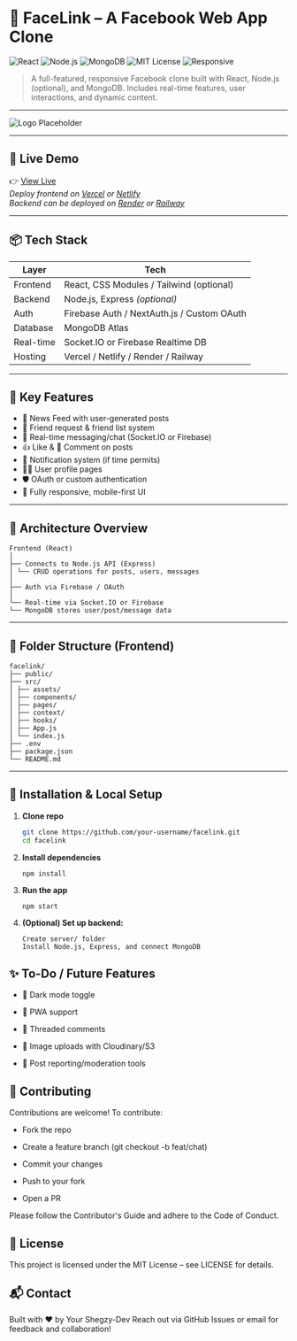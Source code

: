 # 📱 FaceLink – A Facebook Web App Clone

![React](https://img.shields.io/badge/React-20232A?style=for-the-badge&logo=react&logoColor=61DAFB)
![Node.js](https://img.shields.io/badge/Node.js-339933?style=for-the-badge&logo=nodedotjs&logoColor=white)
![MongoDB](https://img.shields.io/badge/MongoDB-4EA94B?style=for-the-badge&logo=mongodb&logoColor=white)
![MIT License](https://img.shields.io/badge/License-MIT-yellow.svg?style=for-the-badge)
![Responsive](https://img.shields.io/badge/Responsive-Yes-blue?style=for-the-badge)

> A full-featured, responsive Facebook clone built with React, Node.js (optional), and MongoDB. Includes real-time features, user interactions, and dynamic content.

---

![Logo Placeholder](https://via.placeholder.com/600x200.png?text=FaceLink+Logo+Here)

---

## 🚀 Live Demo

👉 [View Live](https://your-live-demo-link.com)  
_Deploy frontend on [Vercel](https://vercel.com/) or [Netlify](https://netlify.com)_  
_Backend can be deployed on [Render](https://render.com/) or [Railway](https://railway.app/)_

---

## 📦 Tech Stack

| Layer     | Tech                                      |
|-----------|-------------------------------------------|
| Frontend  | React, CSS Modules / Tailwind (optional)  |
| Backend   | Node.js, Express *(optional)*             |
| Auth      | Firebase Auth / NextAuth.js / Custom OAuth|
| Database  | MongoDB Atlas                             |
| Real-time | Socket.IO or Firebase Realtime DB         |
| Hosting   | Vercel / Netlify / Render / Railway       |

---

## 🧩 Key Features

- 📰 News Feed with user-generated posts  
- 👥 Friend request & friend list system  
- 💬 Real-time messaging/chat (Socket.IO or Firebase)  
- 👍 Like & 💬 Comment on posts  
- 🔔 Notification system (if time permits)  
- 🧑‍💼 User profile pages  
- 🛡️ OAuth or custom authentication  
- 📱 Fully responsive, mobile-first UI  

---

## 🧠 Architecture Overview
```
Frontend (React)
│
├── Connects to Node.js API (Express)
│ └── CRUD operations for posts, users, messages
│
├── Auth via Firebase / OAuth
│
└── Real-time via Socket.IO or Firebase
└── MongoDB stores user/post/message data
```
---

## 📁 Folder Structure (Frontend)
```
facelink/
├── public/
├── src/
│ ├── assets/
│ ├── components/
│ ├── pages/
│ ├── context/
│ ├── hooks/
│ ├── App.js
│ └── index.js
├── .env
├── package.json
└── README.md
```
---

## 🧪 Installation & Local Setup

1. **Clone repo**
   ```bash
   git clone https://github.com/your-username/facelink.git
   cd facelink
   ```
2. **Install dependencies**
   ```
   npm install
   ```
4. **Run the app**
   ```
   npm start
   ```
5. **(Optional) Set up backend:**
   ```
   Create server/ folder
   Install Node.js, Express, and connect MongoDB
   ```

## ✨ To-Do / Future Features
* 🌙 Dark mode toggle

* 📱 PWA support

* 🧵 Threaded comments

* 📸 Image uploads with Cloudinary/S3

* 🧾 Post reporting/moderation tools

## 🤝 Contributing
Contributions are welcome!
To contribute:

- Fork the repo

- Create a feature branch (git checkout -b feat/chat)

- Commit your changes

- Push to your fork

- Open a PR

Please follow the Contributor's Guide and adhere to the Code of Conduct.

## 📄 License
This project is licensed under the MIT License – see LICENSE for details.

## 📬 Contact
Built with ❤️ by Your Shegzy-Dev
Reach out via GitHub Issues or email for feedback and collaboration!
